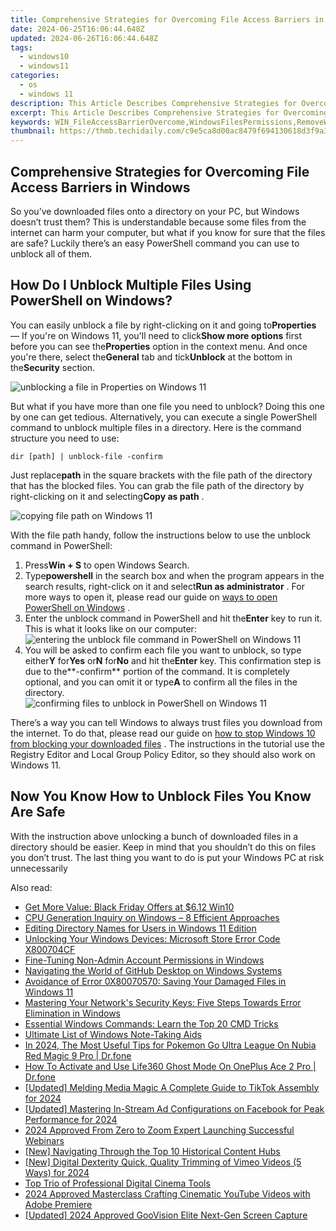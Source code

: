 ```yaml
---
title: Comprehensive Strategies for Overcoming File Access Barriers in Windows
date: 2024-06-25T16:06:44.648Z
updated: 2024-06-26T16:06:44.648Z
tags:
  - windows10
  - windows11
categories:
  - os
  - windows 11
description: This Article Describes Comprehensive Strategies for Overcoming File Access Barriers in Windows
excerpt: This Article Describes Comprehensive Strategies for Overcoming File Access Barriers in Windows
keywords: WIN_FileAccessBarrierOvercome,WindowsFilesPermissions,RemoveWindowsFileError,EnhanceOSFileRead,OptimizeWindowsShareDrive,EasyWinFileAccess,SecureWindowsFilePath
thumbnail: https://thmb.techidaily.com/c9e5ca8d00ac8479f694130618d3f9a3080c0193f44d3a38cfaa7537d0961fac.png
---
```


## Comprehensive Strategies for Overcoming File Access Barriers in Windows

 So you’ve downloaded files onto a directory on your PC, but Windows doesn’t trust them? This is understandable because some files from the internet can harm your computer, but what if you know for sure that the files are safe? Luckily there’s an easy PowerShell command you can use to unblock all of them.

## How Do I Unblock Multiple Files Using PowerShell on Windows?

 You can easily unblock a file by right-clicking on it and going to**Properties** — If you're on Windows 11, you'll need to click**Show more options** first before you can see the**Properties** option in the context menu. And once you're there, select the**General** tab and tick**Unblock** at the bottom in the**Security** section.

![unblocking a file in Properties on Windows 11](https://static1.makeuseofimages.com/wordpress/wp-content/uploads/2023/02/unblock-file-properties-windows.jpg)

 But what if you have more than one file you need to unblock? Doing this one by one can get tedious. Alternatively, you can execute a single PowerShell command to unblock multiple files in a directory. Here is the command structure you need to use:

`dir [path] | unblock-file -confirm`

 Just replace**path** in the square brackets with the file path of the directory that has the blocked files. You can grab the file path of the directory by right-clicking on it and selecting**Copy as path** .

![copying file path on Windows 11](https://static1.makeuseofimages.com/wordpress/wp-content/uploads/2023/02/copy-as-path-windows-11.jpg)

 With the file path handy, follow the instructions below to use the unblock command in PowerShell:

1. Press**Win + S** to open Windows Search.
2. Type**powershell** in the search box and when the program appears in the search results, right-click on it and select**Run as administrator** . For more ways to open it, please read our guide on [ways to open PowerShell on Windows](https://www.makeuseof.com/windows-open-command-prompt-powershell/) .
3. Enter the unblock command in PowerShell and hit the**Enter** key to run it. This is what it looks like on our computer:  
![entering the unblock file command in PowerShell on Windows 11](https://static1.makeuseofimages.com/wordpress/wp-content/uploads/2023/02/power-shell-unblock-files-command.jpg)
4. You will be asked to confirm each file you want to unblock, so type either**Y** for**Yes** or**N** for**No** and hit the**Enter** key. This confirmation step is due to the**\-confirm** portion of the command. It is completely optional, and you can omit it or type**A** to confirm all the files in the directory.  
![confirming files to unblock in PowerShell on Windows 11](https://static1.makeuseofimages.com/wordpress/wp-content/uploads/2023/02/power-shell-unblock-files-confirm.jpg)

 There’s a way you can tell Windows to always trust files you download from the internet. To do that, please read our guide on [how to stop Windows 10 from blocking your downloaded files](https://www.makeuseof.com/stop-windows-10-from-blocking-your-downloaded-files/) . The instructions in the tutorial use the Registry Editor and Local Group Policy Editor, so they should also work on Windows 11.

## Now You Know How to Unblock Files You Know Are Safe

 With the instruction above unlocking a bunch of downloaded files in a directory should be easier. Keep in mind that you shouldn’t do this on files you don’t trust. The last thing you want to do is put your Windows PC at risk unnecessarily


<ins class="adsbygoogle"
     style="display:block"
     data-ad-format="autorelaxed"
     data-ad-client="ca-pub-7571918770474297"
     data-ad-slot="1223367746"></ins>



<ins class="adsbygoogle"
     style="display:block"
     data-ad-client="ca-pub-7571918770474297"
     data-ad-slot="8358498916"
     data-ad-format="auto"
     data-full-width-responsive="true"></ins>

<span class="atpl-alsoreadstyle">Also read:</span>
<div><ul>
<li><a href="https://win11-tips.techidaily.com/get-more-value-black-friday-offers-at-612-win10/"><u>Get More Value: Black Friday Offers at $6.12 Win10</u></a></li>
<li><a href="https://win11-tips.techidaily.com/cpu-generation-inquiry-on-windows-8-efficient-approaches/"><u>CPU Generation Inquiry on Windows – 8 Efficient Approaches</u></a></li>
<li><a href="https://win11-tips.techidaily.com/editing-directory-names-for-users-in-windows-11-edition/"><u>Editing Directory Names for Users in Windows 11 Edition</u></a></li>
<li><a href="https://win11-tips.techidaily.com/unlocking-your-windows-devices-microsoft-store-error-code-x800704cf/"><u>Unlocking Your Windows Devices: Microsoft Store Error Code X800704CF</u></a></li>
<li><a href="https://win11-tips.techidaily.com/fine-tuning-non-admin-account-permissions-in-windows/"><u>Fine-Tuning Non-Admin Account Permissions in Windows</u></a></li>
<li><a href="https://win11-tips.techidaily.com/navigating-the-world-of-github-desktop-on-windows-systems/"><u>Navigating the World of GitHub Desktop on Windows Systems</u></a></li>
<li><a href="https://win11-tips.techidaily.com/avoidance-of-error-0x80070570-saving-your-damaged-files-in-windows-11/"><u>Avoidance of Error 0X80070570: Saving Your Damaged Files in Windows 11</u></a></li>
<li><a href="https://win11-tips.techidaily.com/mastering-your-networks-security-keys-five-steps-towards-error-elimination-in-windows/"><u>Mastering Your Network's Security Keys: Five Steps Towards Error Elimination in Windows</u></a></li>
<li><a href="https://win11-tips.techidaily.com/essential-windows-commands-learn-the-top-20-cmd-tricks/"><u>Essential Windows Commands: Learn the Top 20 CMD Tricks</u></a></li>
<li><a href="https://win11-tips.techidaily.com/ultimate-list-of-windows-note-taking-aids/"><u>Ultimate List of Windows Note-Taking Aids</u></a></li>
<li><a href="https://pokemon-go-android.techidaily.com/in-2024-the-most-useful-tips-for-pokemon-go-ultra-league-on-nubia-red-magic-9-pro-drfone-by-drfone-virtual-android/"><u>In 2024, The Most Useful Tips for Pokemon Go Ultra League On Nubia Red Magic 9 Pro | Dr.fone</u></a></li>
<li><a href="https://location-social.techidaily.com/how-to-activate-and-use-life360-ghost-mode-on-oneplus-ace-2-pro-drfone-by-drfone-virtual-android/"><u>How To Activate and Use Life360 Ghost Mode On OnePlus Ace 2 Pro | Dr.fone</u></a></li>
<li><a href="https://tiktok-videos.techidaily.com/updated-melding-media-magic-a-complete-guide-to-tiktok-assembly-for-2024/"><u>[Updated] Melding Media Magic  A Complete Guide to TikTok Assembly for 2024</u></a></li>
<li><a href="https://facebook-videos.techidaily.com/updated-mastering-in-stream-ad-configurations-on-facebook-for-peak-performance-for-2024/"><u>[Updated] Mastering In-Stream Ad Configurations on Facebook for Peak Performance for 2024</u></a></li>
<li><a href="https://screen-mirroring-recording.techidaily.com/2024-approved-from-zero-to-zoom-expert-launching-successful-webinars/"><u>2024 Approved  From Zero to Zoom Expert  Launching Successful Webinars</u></a></li>
<li><a href="https://youtube-stream.techidaily.com/new-navigating-through-the-top-10-historical-content-hubs/"><u>[New] Navigating Through the Top 10 Historical Content Hubs</u></a></li>
<li><a href="https://vimeo-videos.techidaily.com/new-digital-dexterity-quick-quality-trimming-of-vimeo-videos-5-ways-for-2024/"><u>[New] Digital Dexterity  Quick, Quality Trimming of Vimeo Videos (5 Ways) for 2024</u></a></li>
<li><a href="https://extra-resources.techidaily.com/top-trio-of-professional-digital-cinema-tools/"><u>Top Trio of Professional Digital Cinema Tools</u></a></li>
<li><a href="https://youtube-stream.techidaily.com/2024-approved-masterclass-crafting-cinematic-youtube-videos-with-adobe-premiere/"><u>2024 Approved  Masterclass  Crafting Cinematic YouTube Videos with Adobe Premiere</u></a></li>
<li><a href="https://screen-activity-recording.techidaily.com/updated-2024-approved-goovision-elite-next-gen-screen-capture/"><u>[Updated] 2024 Approved  GooVision Elite  Next-Gen Screen Capture</u></a></li>
</ul></div>
